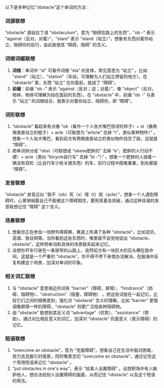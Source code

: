以下是多种记忆“obstacle”这个单词的方法：

### 词源联想
“obstacle” 源自拉丁语 “obstaculum”，意为 “阻碍在路上的东西”，“ob -” 表示 “against（反对，对着）”，“stare” 表示 “stand（站立）”，想象有东西对着你站立，阻碍你的前行，由此联想其 “障碍，阻碍” 的含义。

### 词根词缀联想
1. **词根**：单词中 “st” 可看作词根 “sta” 的变体，常见意思为 “站立” 。比如 “stand”（站立）、“station”（车站，可理解为人们站立停留的地方）。在 “obstacle” 里，东西 “站立” 在你面前，就成了 “障碍”。
2. **前缀**：前缀 “ob -” 表示 “against（反对；逆；对着）”，像 “object”（反对，物体，物体可理解为挡在面前的东西）。在 “obstacle” 中，前缀 “ob -” 与表示 “站立” 的词根结合，就表示对着你站立，阻碍你，即 “障碍”。

### 词形联想
1. “obstacle” 看起来有点像 “ob（看作一个人张大嘴巴惊讶的样子）+ st（像两根直直站立的棍子）+ acle（可联想为 “article” 去掉 “r”，类似某种物件）” 。想象一个人张大嘴巴，看到前方有两根直直站立的类似物件挡住了路，这就是 “障碍”。
2. 把单词拆分成 “obst（可联想成 “obese肥胖的” 去掉 “e”，肥胖的人行动不便）+ acle（类似 “bicycle自行车” 去掉 “bi -”）” 。想象一个肥胖的人骑着一辆没有双轮（比自行车少些关键东西）的车，前行过程中困难重重，到处都是 “障碍”。

### 发音联想
“obstacle” 发音近似 “我不（ob）死（s）得（t）抠（acle）”，想象一个人遇到障碍时，心里呐喊着自己不能被这个障碍困住，要死抠着去突破，通过这种诙谐的发音联想记住 “障碍” 这个含义。

### 场景联想
1. 想象你正在参加一场野外障碍赛，赛道上布满了各种 “obstacle”，比如泥坑、高墙、铁丝网等。当你看到这些东西时，嘴里就不自觉地说出 “obstacle，obstacle”，这样把单词和具体的场景联系起来记忆。
2. 设想你开车行驶在一条狭窄的山路上，突然前方有一块巨大的石头横在路中间，这就是一个严重的 “obstacle”，你不得不停下来想办法解决。在脑海中反复构建这个场景，加深对单词的印象。

### 相关词汇联想
1. 与 “obstacle” 意思相近的词有 “barrier”（障碍，屏障）、“hindrance”（妨碍，阻碍物）、“obstruction”（阻塞，障碍物） 。把这些词放在一起记忆，比较它们之间的细微差别，强化对 “obstacle” 含义的理解。比如 “barrier” 更强调像屏障一样的障碍，“obstacle” 则更广泛指各种阻碍物。
2. 由 “obstacle” 联想到其反义词 “advantage”（优势）、“assistance”（帮助）。通过对比相反意义的词汇，加深对 “obstacle” 负面意义（表示障碍）的记忆。

### 短语联想
1. “overcome an obstacle”，意为 “克服障碍”。想象自己在生活中面对困难，努力去克服它的情景，同时嘴里念叨 “overcome an obstacle”，通过记住这个常用短语来记忆 “obstacle” 。
2. “put obstacles in one's way”，表示 “给某人设置障碍” 。设想职场中有人嫉妒他人，想办法给别人设置障碍的画面，从而记住 “obstacle” 以及这个短语的用法。 